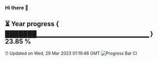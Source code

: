 ### Hi there 👋
⏳ Year progress { ███████▁▁▁▁▁▁▁▁▁▁▁▁▁▁▁▁▁▁▁▁▁▁▁ } 23.85 %
---
⏰ Updated on Wed, 29 Mar 2023 01:19:46 GMT
![Progress Bar CI](https://github.com/liununu/liununu/workflows/Progress%20Bar%20CI/badge.svg)
